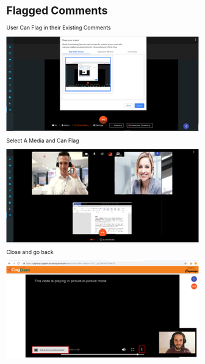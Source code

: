 # Flagged Comments

User Can Flag in their Existing Comments

![](../../.gitbook/assets/image%20%2896%29.png)

Select A Media and Can Flag

![](../../.gitbook/assets/image%20%2891%29.png)

Close and go back

![](../../.gitbook/assets/image%20%28139%29.png)

